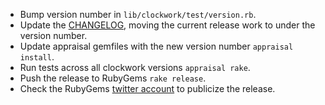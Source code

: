 * Bump version number in `lib/clockwork/test/version.rb`.
* Update the [CHANGELOG](CHANGELOG.md), moving the current release work to under the version number.
* Update appraisal gemfiles with the new version number `appraisal install`.
* Run tests across all clockwork versions `appraisal rake`.
* Push the release to RubyGems `rake release`.
* Check the RubyGems [twitter account](https://twitter.com/rubygems) to publicize the release.
